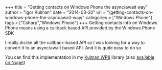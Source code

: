 +++
title = "Getting contacts on Windows Phone the async/await way"
author = "Igor Kulman"
date = "2014-03-20"
url = "/getting-contacts-on-windows-phone-the-asyncawait-way/"
categories = ["Windows Phone"]
tags = ["Csharp","Windows Phone"]
+++
Getting contacts info on Windows Phone means using a callback based API provided by the Windows Phone SDK

<div data-gist="9572748" data-file="Contacts.Standard.cs"></div>

I really dislike all the callback-based API so I was looking for a way to convert it to an async/await based API. And it is quite easy to do so

<!--more-->

<div data-gist="9572748" data-file="AddressBookService.cs"></div>

You can find this implementation in my [Kulman.WP8][1] library (also [available on Nuget][2])

 [1]: https://github.com/igorkulman/Kulman.WP8
 [2]: http://www.nuget.org/packages/Kulman.WP8/
